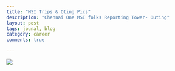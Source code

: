 ```yaml
---
title: "MSI Trips & Oting Pics"
description: "Chennai One MSI folks Reporting Tower- Outing"
layout: post
tags: jounal, blog
category: career
comments: true

---
```


![](//c8.staticflickr.com/6/5551/30754425975_3ef00d7aff_z.jpg)

